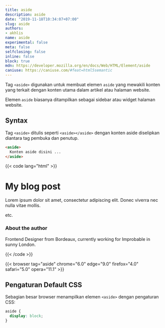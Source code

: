 ```yaml
---
title: aside
description: aside
date: "2019-11-18T10:34:07+07:00"
slug: aside
authors:
- akhlis
name: aside
experimental: false
meta: false
selfclosing: false
inline: false
block: true
mdn: https://developer.mozilla.org/en/docs/Web/HTML/Element/aside
caniuse: https://caniuse.com/#feat=html5semantic
---
```


Tag `<aside>` digunakan untuk membuat elemen `aside` yang mewakili konten yang terkait dengan konten utama dalam artikel atau halaman website.

Elemen `aside` biasanya ditampilkan sebagai sidebar atau widget halaman website.

## Syntax

Tag `<aside>` ditulis seperti `<aside></aside>` dengan konten aside diselipkan diantara tag pembuka dan penutup.

```html
<aside>
  Konten aside disini ...
</aside>
```

{{< code lang="html" >}}
<main>
  <h1>My blog post</h1>
  <p>Lorem ipsum dolor sit amet, consectetur adipiscing elit. Donec viverra nec nulla vitae mollis.</p>
  <p>etc.</p>
</main>
<aside>
  <h3>About the author</h3>
  <p>Frontend Designer from Bordeaux, currently working for Improbable in sunny London.</p>
</aside>
{{< /code >}}

{{< browser tag="aside" chrome="6.0" edge="9.0" firefox="4.0" safari="5.0" opera="11.1" >}}

## Pengaturan Default CSS

Sebagian besar browser menampilkan elemen `<aside>` dengan pengaturan CSS:

```css
aside {
  display: block;
}
```